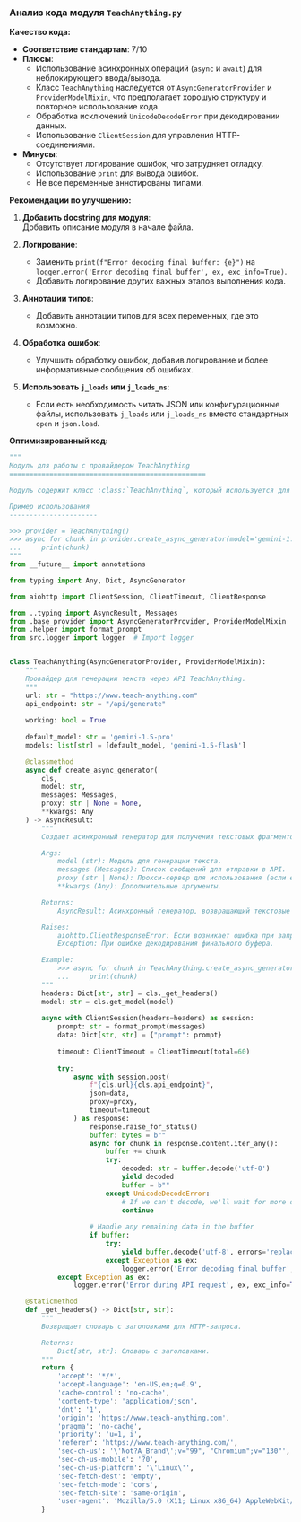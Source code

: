 ### Анализ кода модуля `TeachAnything.py`

**Качество кода:**

- **Соответствие стандартам**: 7/10
- **Плюсы**:
    - Использование асинхронных операций (`async` и `await`) для неблокирующего ввода/вывода.
    - Класс `TeachAnything` наследуется от `AsyncGeneratorProvider` и `ProviderModelMixin`, что предполагает хорошую структуру и повторное использование кода.
    - Обработка исключений `UnicodeDecodeError` при декодировании данных.
    - Использование `ClientSession` для управления HTTP-соединениями.
- **Минусы**:
    - Отсутствует логирование ошибок, что затрудняет отладку.
    - Использование `print` для вывода ошибок.
    - Не все переменные аннотированы типами.

**Рекомендации по улучшению:**

1.  **Добавить docstring для модуля**:\
    Добавить описание модуля в начале файла.

2.  **Логирование**:
    - Заменить `print(f"Error decoding final buffer: {e}")` на `logger.error('Error decoding final buffer', ex, exc_info=True)`.
    - Добавить логирование других важных этапов выполнения кода.
3.  **Аннотации типов**:
    - Добавить аннотации типов для всех переменных, где это возможно.
4.  **Обработка ошибок**:
    - Улучшить обработку ошибок, добавив логирование и более информативные сообщения об ошибках.
5.  **Использовать `j_loads` или `j_loads_ns`**:
    - Если есть необходимость читать JSON или конфигурационные файлы, использовать `j_loads` или `j_loads_ns` вместо стандартных `open` и `json.load`.

**Оптимизированный код:**

```python
"""
Модуль для работы с провайдером TeachAnything
=================================================

Модуль содержит класс :class:`TeachAnything`, который используется для асинхронной генерации контента с использованием API TeachAnything.

Пример использования
----------------------

>>> provider = TeachAnything()
>>> async for chunk in provider.create_async_generator(model='gemini-1.5-pro', messages=[{'role': 'user', 'content': 'Hello'}]):
...     print(chunk)
"""
from __future__ import annotations

from typing import Any, Dict, AsyncGenerator

from aiohttp import ClientSession, ClientTimeout, ClientResponse

from ..typing import AsyncResult, Messages
from .base_provider import AsyncGeneratorProvider, ProviderModelMixin
from .helper import format_prompt
from src.logger import logger  # Import logger


class TeachAnything(AsyncGeneratorProvider, ProviderModelMixin):
    """
    Провайдер для генерации текста через API TeachAnything.
    """
    url: str = "https://www.teach-anything.com"
    api_endpoint: str = "/api/generate"
    
    working: bool = True
    
    default_model: str = 'gemini-1.5-pro'
    models: list[str] = [default_model, 'gemini-1.5-flash']

    @classmethod
    async def create_async_generator(
        cls,
        model: str,
        messages: Messages,
        proxy: str | None = None,
        **kwargs: Any
    ) -> AsyncResult:
        """
        Создает асинхронный генератор для получения текстовых фрагментов от API.

        Args:
            model (str): Модель для генерации текста.
            messages (Messages): Список сообщений для отправки в API.
            proxy (str | None): Прокси-сервер для использования (если есть).
            **kwargs (Any): Дополнительные аргументы.

        Returns:
            AsyncResult: Асинхронный генератор, возвращающий текстовые фрагменты.

        Raises:
            aiohttp.ClientResponseError: Если возникает ошибка при запросе к API.
            Exception: При ошибке декодирования финального буфера.

        Example:
            >>> async for chunk in TeachAnything.create_async_generator(model='gemini-1.5-pro', messages=[{'role': 'user', 'content': 'Hello'}]):
            ...     print(chunk)
        """
        headers: Dict[str, str] = cls._get_headers()
        model: str = cls.get_model(model)
        
        async with ClientSession(headers=headers) as session:
            prompt: str = format_prompt(messages)
            data: Dict[str, str] = {"prompt": prompt}
            
            timeout: ClientTimeout = ClientTimeout(total=60)
            
            try:
                async with session.post(
                    f"{cls.url}{cls.api_endpoint}",
                    json=data,
                    proxy=proxy,
                    timeout=timeout
                ) as response:
                    response.raise_for_status()
                    buffer: bytes = b""
                    async for chunk in response.content.iter_any():
                        buffer += chunk
                        try:
                            decoded: str = buffer.decode('utf-8')
                            yield decoded
                            buffer = b""
                        except UnicodeDecodeError:
                            # If we can't decode, we'll wait for more data
                            continue
                    
                    # Handle any remaining data in the buffer
                    if buffer:
                        try:
                            yield buffer.decode('utf-8', errors='replace')
                        except Exception as ex:
                            logger.error('Error decoding final buffer', ex, exc_info=True)
            except Exception as ex:
                logger.error('Error during API request', ex, exc_info=True)

    @staticmethod
    def _get_headers() -> Dict[str, str]:
        """
        Возвращает словарь с заголовками для HTTP-запроса.

        Returns:
            Dict[str, str]: Словарь с заголовками.
        """
        return {
            'accept': '*/*',
            'accept-language': 'en-US,en;q=0.9',
            'cache-control': 'no-cache',
            'content-type': 'application/json',
            'dnt': '1',
            'origin': 'https://www.teach-anything.com',
            'pragma': 'no-cache',
            'priority': 'u=1, i',
            'referer': 'https://www.teach-anything.com/',
            'sec-ch-us': '\'Not?A_Brand\';v="99", "Chromium";v="130"',
            'sec-ch-us-mobile': '?0',
            'sec-ch-us-platform': '\'Linux\'',
            'sec-fetch-dest': 'empty',
            'sec-fetch-mode': 'cors',
            'sec-fetch-site': 'same-origin',
            'user-agent': 'Mozilla/5.0 (X11; Linux x86_64) AppleWebKit/537.36 (KHTML, like Gecko) Chrome/130.0.0.0 Safari/537.36'
        }
```